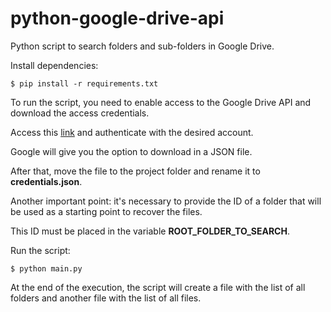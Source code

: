 # python-google-drive-api

Python script to search folders and sub-folders in Google Drive.

Install dependencies:

```shell
$ pip install -r requirements.txt
```

To run the script, you need to enable access to the Google Drive API and download the access credentials.

Access this [link](https://console.cloud.google.com/apis/dashboard) and authenticate with the desired account.

Google will give you the option to download in a JSON file. 

After that, move the file to the project folder and rename it to **credentials.json**.

Another important point: it's necessary to provide the ID of a folder that will be used as a starting point to recover the files.

This ID must be placed in the variable **ROOT_FOLDER_TO_SEARCH**.

Run the script:

```shell
$ python main.py
```

At the end of the execution, the script will create a file with the list of all folders and another file with the list of all files.
